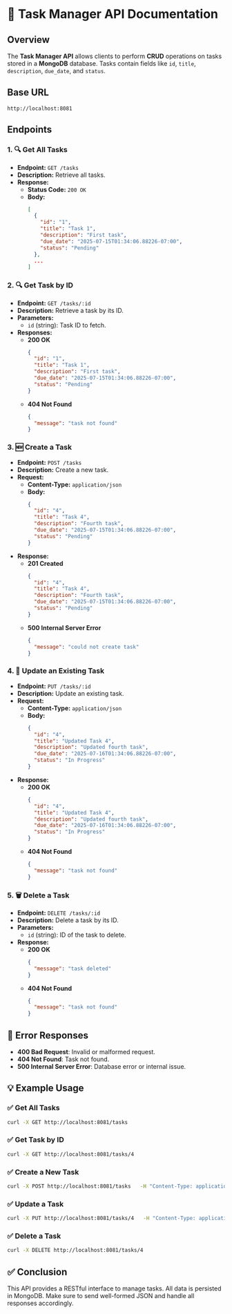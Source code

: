 # 📘 Task Manager API Documentation

## Overview

The **Task Manager API** allows clients to perform **CRUD** operations on tasks stored in a **MongoDB** database. Tasks contain fields like `id`, `title`, `description`, `due_date`, and `status`.

## Base URL

```
http://localhost:8081
```

## Endpoints

### 1. 🔍 Get All Tasks

- **Endpoint:** `GET /tasks`
- **Description:** Retrieve all tasks.
- **Response:**
  - **Status Code:** `200 OK`
  - **Body:**
    ```json
    [
      {
        "id": "1",
        "title": "Task 1",
        "description": "First task",
        "due_date": "2025-07-15T01:34:06.88226-07:00",
        "status": "Pending"
      },
      ...
    ]
    ```

### 2. 🔍 Get Task by ID

- **Endpoint:** `GET /tasks/:id`
- **Description:** Retrieve a task by its ID.
- **Parameters:**
  - `id` (string): Task ID to fetch.
- **Responses:**
  - **200 OK**
    ```json
    {
      "id": "1",
      "title": "Task 1",
      "description": "First task",
      "due_date": "2025-07-15T01:34:06.88226-07:00",
      "status": "Pending"
    }
    ```
  - **404 Not Found**
    ```json
    {
      "message": "task not found"
    }
    ```

### 3. 🆕 Create a Task

- **Endpoint:** `POST /tasks`
- **Description:** Create a new task.
- **Request:**
  - **Content-Type:** `application/json`
  - **Body:**
    ```json
    {
      "id": "4",
      "title": "Task 4",
      "description": "Fourth task",
      "due_date": "2025-07-15T01:34:06.88226-07:00",
      "status": "Pending"
    }
    ```
- **Response:**
  - **201 Created**
    ```json
    {
      "id": "4",
      "title": "Task 4",
      "description": "Fourth task",
      "due_date": "2025-07-15T01:34:06.88226-07:00",
      "status": "Pending"
    }
    ```
  - **500 Internal Server Error**
    ```json
    {
      "message": "could not create task"
    }
    ```

### 4. 🔁 Update an Existing Task

- **Endpoint:** `PUT /tasks/:id`
- **Description:** Update an existing task.
- **Request:**
  - **Content-Type:** `application/json`
  - **Body:**
    ```json
    {
      "id": "4",
      "title": "Updated Task 4",
      "description": "Updated fourth task",
      "due_date": "2025-07-16T01:34:06.88226-07:00",
      "status": "In Progress"
    }
    ```
- **Response:**
  - **200 OK**
    ```json
    {
      "id": "4",
      "title": "Updated Task 4",
      "description": "Updated fourth task",
      "due_date": "2025-07-16T01:34:06.88226-07:00",
      "status": "In Progress"
    }
    ```
  - **404 Not Found**
    ```json
    {
      "message": "task not found"
    }
    ```

### 5. 🗑️ Delete a Task

- **Endpoint:** `DELETE /tasks/:id`
- **Description:** Delete a task by its ID.
- **Parameters:**
  - `id` (string): ID of the task to delete.
- **Response:**
  - **200 OK**
    ```json
    {
      "message": "task deleted"
    }
    ```
  - **404 Not Found**
    ```json
    {
      "message": "task not found"
    }
    ```

## 🧩 Error Responses

- **400 Bad Request**: Invalid or malformed request.
- **404 Not Found**: Task not found.
- **500 Internal Server Error**: Database error or internal issue.

## 💡 Example Usage

### ✅ Get All Tasks

```bash
curl -X GET http://localhost:8081/tasks
```

### ✅ Get Task by ID

```bash
curl -X GET http://localhost:8081/tasks/4
```

### ✅ Create a New Task

```bash
curl -X POST http://localhost:8081/tasks   -H "Content-Type: application/json"   -d '{"id": "4", "title": "Task 4", "description": "Fourth task", "due_date": "2025-07-15T01:34:06.88226-07:00", "status": "Pending"}'
```

### ✅ Update a Task

```bash
curl -X PUT http://localhost:8081/tasks/4   -H "Content-Type: application/json"   -d '{"id": "4", "title": "Updated Task 4", "description": "Updated task", "due_date": "2025-07-16T01:34:06.88226-07:00", "status": "Completed"}'
```

### ✅ Delete a Task

```bash
curl -X DELETE http://localhost:8081/tasks/4
```

## ✅ Conclusion

This API provides a RESTful interface to manage tasks. All data is persisted in MongoDB. Make sure to send well-formed JSON and handle all responses accordingly.
